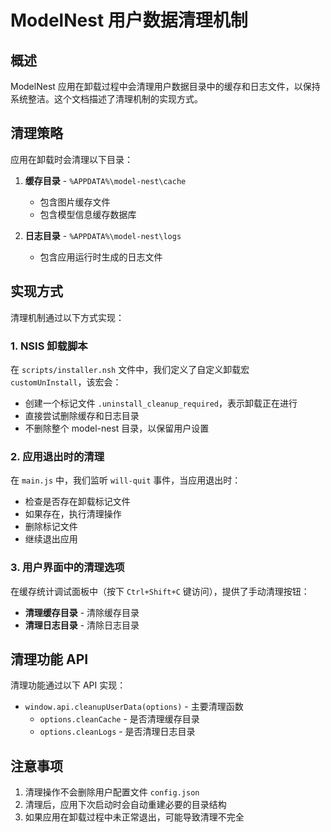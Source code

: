 # ModelNest 用户数据清理机制

## 概述

ModelNest 应用在卸载过程中会清理用户数据目录中的缓存和日志文件，以保持系统整洁。这个文档描述了清理机制的实现方式。

## 清理策略

应用在卸载时会清理以下目录：

1. **缓存目录** - `%APPDATA%\model-nest\cache`
   - 包含图片缓存文件
   - 包含模型信息缓存数据库

2. **日志目录** - `%APPDATA%\model-nest\logs`
   - 包含应用运行时生成的日志文件

## 实现方式

清理机制通过以下方式实现：

### 1. NSIS 卸载脚本

在 `scripts/installer.nsh` 文件中，我们定义了自定义卸载宏 `customUnInstall`，该宏会：

- 创建一个标记文件 `.uninstall_cleanup_required`，表示卸载正在进行
- 直接尝试删除缓存和日志目录
- 不删除整个 model-nest 目录，以保留用户设置

### 2. 应用退出时的清理

在 `main.js` 中，我们监听 `will-quit` 事件，当应用退出时：

- 检查是否存在卸载标记文件
- 如果存在，执行清理操作
- 删除标记文件
- 继续退出应用

### 3. 用户界面中的清理选项

在缓存统计调试面板中（按下 `Ctrl+Shift+C` 键访问），提供了手动清理按钮：

- **清理缓存目录** - 清除缓存目录
- **清理日志目录** - 清除日志目录

## 清理功能 API

清理功能通过以下 API 实现：

- `window.api.cleanupUserData(options)` - 主要清理函数
  - `options.cleanCache` - 是否清理缓存目录
  - `options.cleanLogs` - 是否清理日志目录

## 注意事项

1. 清理操作不会删除用户配置文件 `config.json`
2. 清理后，应用下次启动时会自动重建必要的目录结构
3. 如果应用在卸载过程中未正常退出，可能导致清理不完全 